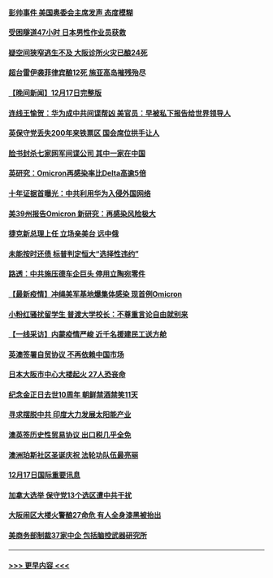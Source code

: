 #### [彭帅事件 美国奥委会主席发声 态度模糊](../pages/prog202/a103297445.md?t=12181950) 
#### [受困隧道47小时 日本男性作业员获救](../pages/prog202/a103297392.md?t=12181950) 
#### [疑空间狭窄逃生不及 大阪诊所火灾已酿24死](../pages/prog202/a103297364.md?t=12181950) 
#### [超台雷伊袭菲律宾酿12死 施亚高岛摧残殆尽](../pages/prog202/a103297287.md?t=12181950) 
#### [【晚间新闻】12月17日完整版](../pages/prog202/a103297238.md?t=12181950) 
#### [连线王愉贺：华为成中共间谍帮凶 美官员：早被私下报告给世界领导人](../pages/prog202/a103297144.md?t=12181950) 
#### [英保守党丢失200年来铁票区 国会席位拱手让人](../pages/prog202/a103297236.md?t=12181950) 
#### [脸书封杀七家网军间谍公司 其中一家在中国](../pages/prog202/a103297080.md?t=12181950) 
#### [英研究：Omicron再感染率比Delta高逾5倍](../pages/prog202/a103297225.md?t=12181950) 
#### [十年证据首曝光：中共利用华为入侵外国网络](../pages/prog202/a103297073.md?t=12181950) 
#### [美39州报告Omicron 新研究：再感染风险极大](../pages/prog202/a103297065.md?t=12181950) 
#### [捷克新总理上任 立场亲美台 远中俄](../pages/prog202/a103296988.md?t=12181950) 
#### [未能按时还债 标普判定恒大“选择性违约”](../pages/prog202/a103296990.md?t=12181950) 
#### [路透：中共施压德车企巨头 停用立陶宛零件](../pages/prog202/a103297029.md?t=12181950) 
#### [【最新疫情】冲绳美军基地爆集体感染 现首例Omicron](../pages/prog202/a103296785.md?t=12181950) 
#### [小粉红骚扰留学生 普渡大学校长：不尊重言论自由就别来](../pages/prog202/a103296768.md?t=12181950) 
#### [【一线采访】内蒙疫情严峻 近千名援建民工送方舱](../pages/prog202/a103296758.md?t=12181950) 
#### [英澳签署自贸协议 不再依赖中国市场](../pages/prog202/a103296771.md?t=12181950) 
#### [日本大阪市中心大楼起火 27人恐丧命](../pages/prog202/a103296710.md?t=12181950) 
#### [纪念金正日去世10周年 朝鲜禁酒禁笑11天](../pages/prog202/a103296613.md?t=12181950) 
#### [寻求摆脱中共 印度大力发展太阳能产业](../pages/prog202/a103296605.md?t=12181950) 
#### [澳英签历史性贸易协议 出口税几乎全免](../pages/prog202/a103296598.md?t=12181950) 
#### [澳洲珀斯社区圣诞庆祝 法轮功队伍最亮丽](../pages/prog202/a103296527.md?t=12181950) 
#### [12月17日国际重要讯息](../pages/prog202/a103296525.md?t=12181950) 
#### [加拿大选举 保守党13个选区遭中共干扰](../pages/prog202/a103296454.md?t=12181950) 
#### [大阪闹区大楼火警酿27命危 有人全身漆黑被抬出](../pages/prog202/a103296402.md?t=12181950) 
#### [美商务部制裁37家中企 包括脑控武器研究所](../pages/prog202/a103296133.md?t=12181950) 

----
#### [ >>> 更早内容 <<< ](../indexes/prog202-earlier.md)
